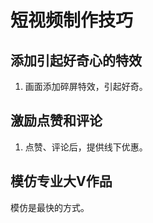 <!-- toc -->
# 短视频制作技巧

## 添加引起好奇心的特效

1. 画面添加碎屏特效，引起好奇。

## 激励点赞和评论

1. 点赞、评论后，提供线下优惠。

## 模仿专业大V作品

模仿是最快的方式。
